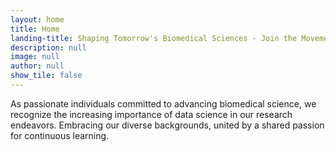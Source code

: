 ```yaml
---
layout: home
title: Home
landing-title: Shaping Tomorrow's Biomedical Sciences - Join the Movement
description: null
image: null
author: null
show_tile: false
---
```


As passionate individuals committed to advancing biomedical science, we recognize the increasing importance of data science in our research endeavors. Embracing our diverse backgrounds, united by a shared passion for continuous learning.
